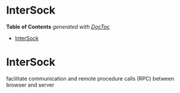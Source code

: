 


# InterSock

<!-- START doctoc generated TOC please keep comment here to allow auto update -->
<!-- DON'T EDIT THIS SECTION, INSTEAD RE-RUN doctoc TO UPDATE -->
**Table of Contents**  *generated with [DocToc](https://github.com/thlorenz/doctoc)*

- [InterSock](#intersock)

<!-- END doctoc generated TOC please keep comment here to allow auto update -->



# InterSock

facilitate communication and remote procedure calls (RPC) between browser and server

